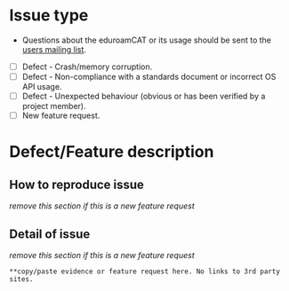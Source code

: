 # Issue type
- Questions about the eduroamCAT or its usage should be sent to the [users mailing list]().


- [ ] Defect - Crash/memory corruption.
- [ ] Defect - Non-compliance with a standards document or incorrect OS API usage.
- [ ] Defect - Unexpected behaviour (obvious or has been verified by a project member).
- [ ] New feature request.

# Defect/Feature description

## How to reproduce issue

*remove this section if this is a new feature request*
 
## Detail of issue

*remove this section if this is a new feature request*

```text
**copy/paste evidence or feature request here. No links to 3rd party sites.
```


